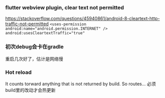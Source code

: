### flutter webview plugin, clear text not permitted
https://stackoverflow.com/questions/45940861/android-8-cleartext-http-traffic-not-permitted
``<uses-permission android:name="android.permission.INTERNET" />``
``android:usesCleartextTraffic="true"``

### 初次debug会卡在gradle
重启几次好了，估计是网络慢


### Hot reload
It counts torward anything that is not returned by build. So routes...
必须build里的改动才会热更新
